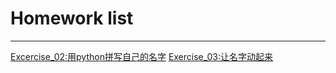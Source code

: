 # Homework list
***
[Excercise_02:用python拼写自己的名字](https://github.com/LiuZhaoning/compuational_physics_N2015301020173/blob/master/拼写名字LZN.py)
[Exercise_03:让名字动起来](https://github.com/LiuZhaoning/computational_physics_N2015301020173/blob/master/Exercise03让名字动起来.py)
